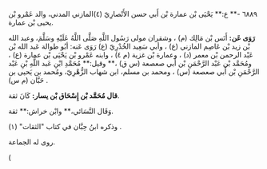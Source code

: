 ٦٨٨٩ -** ع:** يَحْيَى بْن عمارة بْن أَبي حسن الأَنْصارِيّ (٤)المازني المدني، والد عَمْرو بْن يحيى بْن عمارة.

**رَوَى عَن:** أَنَس بْن مَالِك (م) ، وشقران مولى رَسُول اللَّهِ صَلَّى اللَّهُ عَلَيْهِ وسَلَّمَ، وعبد الله بْن زيد بْن عَاصِم المازني (ع) ، وأبي سَعِيد الخُدْرِيّ (ع) رَوَى عَنه: أبُو طوالة عَبد الله بْن عَبْد الرحمن بْن معمر (د) ، وعمارة بْن غزية (م ٤) ، وابنه عَمْرو بْن يَحْيَى بْن عمارة (ع) ، ومُحَمَّد بْن عَبْد الرَّحْمَنِ بْن أَبي صعصعة (س ق) ،** وقيل:** مُحَمَّدِ ابْنِ عَبد اللَّهِ بْنِ عَبْد الرَّحْمَنِ بْن أَبي صعصعة (س) ، ومحمد بن مسلم، ابن شهاب الزُّهْرِيّ، ومُحمد بن يَحيى بن حَبَّان (م س) .

**قال مُحَمَّد بْن إِسْحَاق بْن يسار:** كَانَ ثقة.

وَقَال النَّسَائي،** وابْن خراش:** ثقة.

وذكره ابنُ حِبَّان في كتاب "الثقات" (١) .

روى له الجماعة.

(